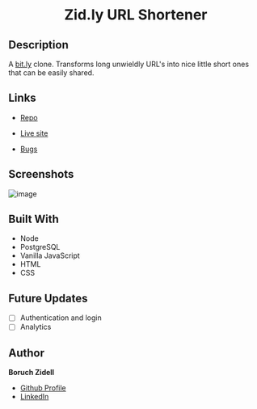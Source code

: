 <h1 align="center">Zid.ly URL Shortener</h1>

## Description

A [bit.ly](https://bitly.com/) clone. Transforms long unwieldly URL's into nice little short ones that can be easily shared.

## Links

- [Repo](https://github.com/boruchzidell/zid_ly 'Zid.ly Repo')

- [Live site](https://zid-ly.fly.dev/ 'Live site')

- [Bugs](https://github.com/boruchzidell/zid_ly/issues 'Issues Page')

## Screenshots

![image](https://user-images.githubusercontent.com/47635324/233534701-3711461f-f130-4047-a0ca-b8d15c06749b.png)

## Built With

- Node
- PostgreSQL
- Vanilla JavaScript
- HTML
- CSS

## Future Updates

- [ ] Authentication and login
- [ ] Analytics

## Author

**Boruch Zidell**

- [Github Profile](https://github.com/boruchzidell 'Boruch Zidell')
- [LinkedIn](https://www.linkedin.com/in/boruchzidell)
